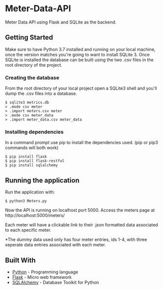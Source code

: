 # Meter-Data-API
Meter Data API using Flask and SQLite as the backend.

## Getting Started
Make sure to have Python 3.7 installed and running on your local machine, once the version matches you're going to want to install SQLite 3. Once SQLite is installed the database can be built using the two .csv files in the root directory of the project.

### Creating the database
From the root directory of your local project open a SQLite3 shell and you'll dump the .csv files into a database.

	$ sqlite3 metrics.db
	> .mode csv meter
	> .import meters.csv meter
	> .mode csv meter_data
	> .import meter_data.csv meter_data

### Installing dependencies
In a command prompt use pip to install the dependencies used. (pip or pip3 commands will both work)

	$ pip install flask
	$ pip install flask-restful
	$ pip install sqlalchemy
	
## Running the application
Run the application with:

	$ python3 Meters.py

Now the API is running on localhost port 5000.
Access the meters page at http://localhost:5000/meters/

Each meter will have a clickable link to their .json formatted data associated to each specific meter.

*The dummy data used only has four meter entries, ids 1-4, with three seperate data entries associated with each meter.

## Built With

* [Python](https://www.python.org/downloads/release/python-370/) - Programming language
* [Flask](http://flask.pocoo.org/docs/1.0/) - Micro web framework
* [SQLAlchemy](https://www.sqlalchemy.org/) - Database Toolkit for Python

